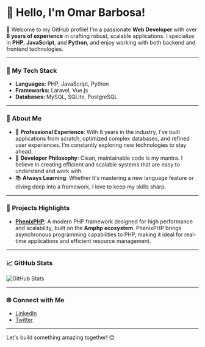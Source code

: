 # 👋 Hello, I'm Omar Barbosa!

🎉 Welcome to my GitHub profile! I'm a passionate **Web Developer** with over **8 years of experience** in crafting robust, scalable applications. I specialize in **PHP**, **JavaScript**, and **Python**, and enjoy working with both backend and frontend technologies.

---

### 🔧 My Tech Stack
- **Languages:** PHP, JavaScript, Python
- **Frameworks:** Laravel, Vue.js
- **Databases:** MySQL, SQLite, PostgreSQL

---

### 🚀 About Me
- 💼 **Professional Experience**: With 8 years in the industry, I've built applications from scratch, optimized complex databases, and refined user experiences. I’m constantly exploring new technologies to stay ahead.
- 🎨 **Developer Philosophy**: Clean, maintainable code is my mantra. I believe in creating efficient and scalable systems that are easy to understand and work with.
- 📚 **Always Learning**: Whether it's mastering a new language feature or diving deep into a framework, I love to keep my skills sharp.

---

### 🌟 Projects Highlights
- **[PhenixPHP](https://phenix.omarbarbosa.com)**: A modern PHP framework designed for high performance and scalability, built on the **Amphp ecosystem**. PhenixPHP brings asynchronous programming capabilities to PHP, making it ideal for real-time applications and efficient resource management.

---

### 📈 GitHub Stats
![GitHub Stats](https://github-readme-stats.vercel.app/api?username=barbosa89&show_icons=true&theme=tokyonight)

---

### 🌐 Connect with Me
- [LinkedIn](https://www.linkedin.com/in/omar-andres-barbosa-ortiz)
- [Twitter](https://twitter.com/barbosa89)

---

Let's build something amazing together! 😊


<!--
**barbosa89/barbosa89** is a ✨ _special_ ✨ repository because its `README.md` (this file) appears on your GitHub profile.

Here are some ideas to get you started:

- 🔭 I’m currently working on ...
- 🌱 I’m currently learning ...
- 👯 I’m looking to collaborate on ...
- 🤔 I’m looking for help with ...
- 💬 Ask me about ...
- 📫 How to reach me: ...
- 😄 Pronouns: ...
- ⚡ Fun fact: ...
-->
